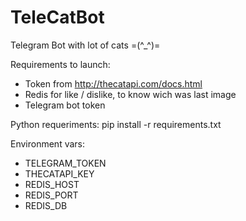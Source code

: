 # TeleCatBot
Telegram Bot with lot of cats =(^_^)=


Requirements to launch:

- Token from http://thecatapi.com/docs.html
- Redis for like / dislike, to know wich was last image
- Telegram bot token


Python requeriments:
pip install -r requirements.txt


Environment vars:

- TELEGRAM_TOKEN
- THECATAPI_KEY
- REDIS_HOST
- REDIS_PORT
- REDIS_DB